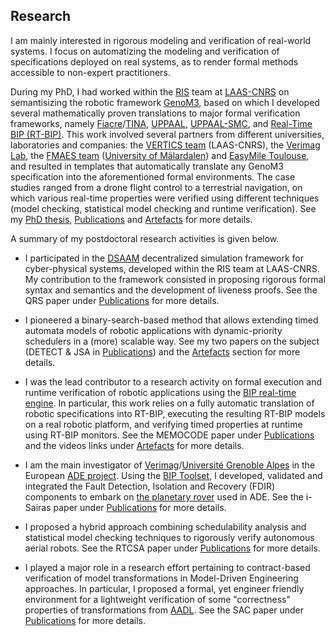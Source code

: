 ## Research

I am mainly interested in rigorous modeling and verification of real-world systems. I focus on automatizing the modeling and verification of specifications deployed on real systems, as to render formal methods accessible to non-expert practitioners.

During my PhD, I had worked within the [RIS](https://www.laas.fr/public/en/ris) team at [LAAS-CNRS](https://www.laas.fr/public/en) on semantisizing the robotic framework [GenoM3](https://git.openrobots.org/projects/genom3/wiki/Wiki), based on which I developed several mathematically proven translations to major formal verification frameworks, namely [Fiacre](http://projects.laas.fr/fiacre/)/[TINA](http://projects.laas.fr/tina/), [UPPAAL](https://uppaal.org), [UPPAAL-SMC](http://people.cs.aau.dk/~adavid/smc/), and [Real-Time BIP (RT-BIP)](https://www-verimag.imag.fr/BIP-Tools-93.html?lang=en). This work involved several partners from different universities, laboratories and companies: the [VERTICS team](https://www.laas.fr/public/en/vertics) (LAAS-CNRS), the [Verimag Lab](https://www.verimag.fr), the [FMAES team](http://www.es.mdh.se/research-groups/35-Formal_Modelling_and_Analysis_of_Embedded_Systems) ([University of Mälardalen](https://www.mdh.se/en/malardalen-university)) and [EasyMile Toulouse](https://easymile.com), and resulted in templates that automatically translate any GenoM3 specification into the aforementioned formal environments. The case studies ranged from a drone flight control to a terrestrial navigation, on which various real-time properties were verified using different techniques (model checking, statistical model checking and runtime verification). See my [PhD thesis](https://www.dropbox.com/s/25wv00vx28394yd/paper.pdf?dl=0), [Publications](https://mo-f.github.io/Mo-F/Publications) and [Artefacts](https://mo-f.github.io/Mo-F/Artefacts) for more details.

A summary of my postdoctoral research activities is given below.

- I participated in the [DSAAM](https://redmine.laas.fr/projects/dsaam) decentralized simulation framework for cyber-physical systems, developed within the RIS team at LAAS-CNRS. My contribution to the framework consisted in proposing rigorous formal syntax and semantics and the development of liveness proofs. See the QRS paper under [Publications](https://mo-f.github.io/Mo-F/Publications) for more details. 

- I pioneered a binary-search-based method that allows extending timed automata models of robotic applications with dynamic-priority schedulers in a (more) scalable way. See my two papers on the subject (DETECT & JSA in [Publications](https://mo-f.github.io/Mo-F/Publications)) and the [Artefacts](https://mo-f.github.io/Mo-F/Artefacts) section for more details.

- I was the lead contributor to a research activity on formal execution and runtime verification of robotic applications using the [BIP real-time engine](https://www-verimag.imag.fr/Real-Time-Engine.html). In particular, this work relies on a fully automatic translation of robotic specifications into RT-BIP, executing the resulting RT-BIP models on a real robotic platform, and verifying timed properties at runtime using RT-BIP monitors. See the MEMOCODE paper under [Publications](https://mo-f.github.io/Mo-F/Publications) and the videos links under [Artefacts](https://mo-f.github.io/Mo-F/Artefacts)  for more details.

- I am the main investigator of [Verimag](https://www.verimag.fr)/[Université Grenoble Alpes](https://www.univ-grenoble-alpes.fr/english/) in the European [ADE project](https://www.h2020-ade.eu). Using the [BIP Toolset](https://www-verimag.imag.fr/BIP-Tools-93), I developed, validated and integrated the Fault Detection, Isolation and Recovery (FDIR) components to embark on [the planetary rover](https://www.h2020-ade.eu/news/videos/) used in ADE. See the i-Sairas paper under [Publications](https://mo-f.github.io/Mo-F/Publications)  for more details.

- I proposed a hybrid approach combining schedulability analysis and statistical model checking techniques to rigorously verify autonomous aerial robots. See the RTCSA paper under [Publications](https://mo-f.github.io/Mo-F/Publications) for more details.

- I played a major role in a research effort pertaining to contract-based verification of model transformations in Model-Driven Engineering approaches. In particular, I proposed a formal, yet engineer friendly environment for a lightweight verification of some "correctness" properties of transformations from [AADL](https://www.sei.cmu.edu/our-work/projects/display.cfm?customel_datapageid_4050=191439).  See the SAC paper under [Publications](https://mo-f.github.io/Mo-F/Publications) for more details.


